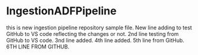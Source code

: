 # IngestionADFPipeline

this is new ingestion pipeline repository sample file.
New line adding to test GitHub to VS code reflecting the changes or not.
2nd line testing from GitHub to VS code.
3nd line added.
4th line added.
5th line from GitHub.
6TH LINE FROM GITHUB.

